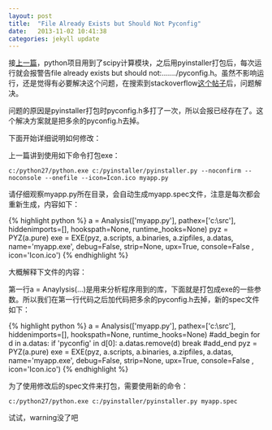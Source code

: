 ```yaml
---
layout: post
title:  "File Already Exists but Should Not Pyconfig"
date:   2013-11-02 10:41:38
categories: jekyll update
---
```

接[上一篇](ldehai.com)，python项目用到了scipy计算模块，之后用pyinstaller打包后，每次运行就会报警告file already exists but should not:&hellip;&hellip;./pyconfig.h。虽然不影响运行，还是觉得有必要解决这个问题，在搜索到stackoverflow[这个帖子](http://stackoverflow.com/questions/19055089/pyinstaller-onefile-warning-pyconfig-h-when-importing-scipy-or-scipy-signal)后，问题解决。

问题的原因是pyinstaller打包时pyconfig.h多打了一次，所以会报已经存在了。这个解决方案就是把多余的pyconfig.h去掉。

下面开始详细说明如何修改：

上一篇讲到使用如下命令打包exe：

    c:/python27/python.exe c:/pyinstaller/pyinstaller.py --noconfirm --noconsole --onefile --icon=Icon.ico myapp.py

请仔细观察myapp.py所在目录，会自动生成myapp.spec文件，注意是每次都会重新生成，内容如下：

{% highlight python %}
a = Analysis(['myapp.py'],
         pathex=['c:\\src'],
         hiddenimports=[],
         hookspath=None,
         runtime_hooks=None)
pyz = PYZ(a.pure)
exe = EXE(pyz,
      a.scripts,
      a.binaries,
      a.zipfiles,
      a.datas,
      name='myapp.exe',
      debug=False,
      strip=None,
      upx=True,
      console=False , icon='Icon.ico')
{% endhighlight %}

大概解释下文件的内容：

第一行a = Anaylysis(&hellip;)是用来分析程序用到的库，下面就是打包成exe的一些参数。所以我们在第一行代码之后加代码把多余的pyconfig.h去掉，新的spec文件如下：

{% highlight python %}
a = Analysis(['myapp.py'],
         pathex=['c:\\src'],
         hiddenimports=[],
         hookspath=None,
         runtime_hooks=None)
#add_begin
for d in a.datas:
    if 'pyconfig' in d[0]:
        a.datas.remove(d)
        break
#add_end
pyz = PYZ(a.pure)
exe = EXE(pyz,
      a.scripts,
      a.binaries,
      a.zipfiles,
      a.datas,
      name='myapp.exe',
      debug=False,
      strip=None,
      upx=True,
      console=False , icon='Icon.ico')
{% endhighlight %}

为了使用修改后的spec文件来打包，需要使用新的命令：

    c:/python27/python.exe c:/pyinstaller/pyinstaller.py myapp.spec

试试，warning没了吧
